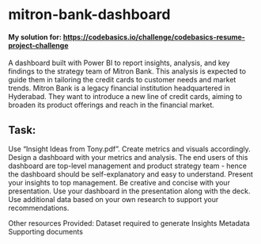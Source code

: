 # mitron-bank-dashboard
#### My solution for: https://codebasics.io/challenge/codebasics-resume-project-challenge
A dashboard built with Power BI to report insights, analysis, and key findings to the strategy team of Mitron Bank. This analysis is expected to guide them in tailoring the credit cards to customer needs and market trends. 
Mitron Bank is a legacy financial institution headquartered in Hyderabad. They want to introduce a new line of credit cards, aiming to broaden its product offerings and reach in the financial market.

## Task:
Use “Insight Ideas from Tony.pdf”. Create metrics and visuals accordingly.
Design a dashboard with your metrics and analysis. The end users of this dashboard are top-level management and product strategy team - hence the dashboard should be self-explanatory and easy to understand.
Present your insights to top management. Be creative and concise with your presentation.
Use your dashboard in the presentation along with the deck.
Use additional data based on your own research to support your recommendations. 

Other resources Provided:
Dataset required to generate Insights
Metadata
Supporting documents
